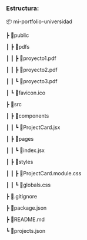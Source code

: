 ### Estructura:
📦 mi-portfolio-universidad

 ┣ 📂public
 
 ┃ ┣ 📂pdfs
 
 ┃ ┃ ┣ 📜proyecto1.pdf
 
 ┃ ┃ ┣ 📜proyecto2.pdf
 
 ┃ ┃ ┗ 📜proyecto3.pdf
 
 ┃ ┗ 📜favicon.ico
 
 ┣ 📂src
 
 ┃ ┣ 📂components
 
 ┃ ┃ ┗ 📜ProjectCard.jsx
 
 ┃ ┣ 📂pages
 
 ┃ ┃ ┗ 📜index.jsx

 ┃ ┣ 📂styles
 
 ┃ ┃ ┣ 📜ProjectCard.module.css
 
 ┃ ┃ ┗ 📜globals.css
 
 ┣ 📜.gitignore
 
 ┣ 📜package.json
 
 ┣ 📜README.md
 
 ┗ 📜projects.json
